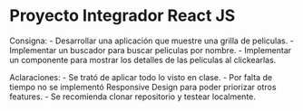 # Proyecto Integrador React JS

Consigna:
	- Desarrollar una aplicación que muestre una grilla de peliculas.
	- Implementar un buscador para buscar peliculas por nombre.
	- Implementar un componente para mostrar los detalles de las peliculas al clickearlas.

Aclaraciones: 
	- Se trató de aplicar todo lo visto en clase. 
	- Por falta de tiempo no se implementó Responsive Design para poder priorizar otros features.
	- Se recomienda clonar repositorio y testear localmente.
